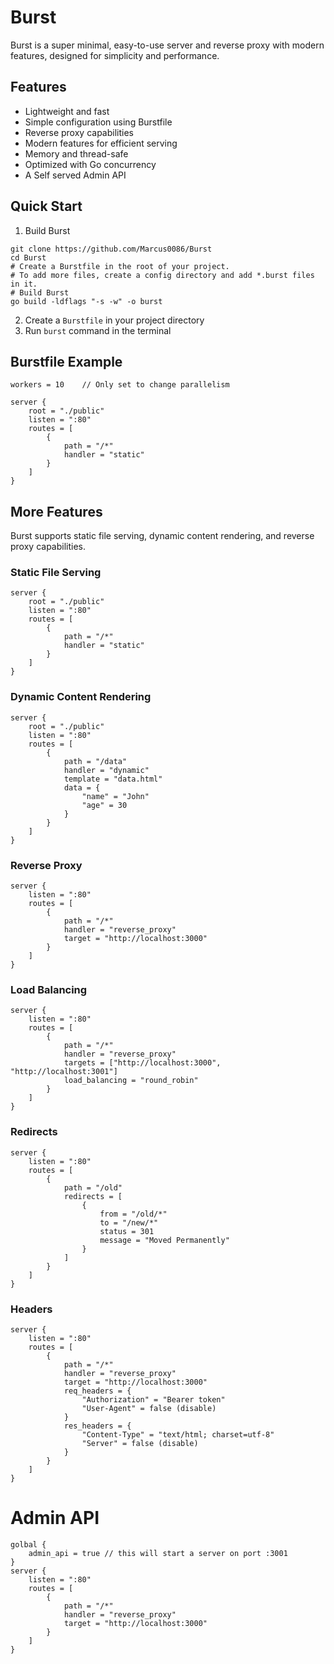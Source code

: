 # Burst

Burst is a super minimal, easy-to-use server and reverse proxy with modern features, designed for simplicity and performance.

## Features

- Lightweight and fast
- Simple configuration using Burstfile
- Reverse proxy capabilities
- Modern features for efficient serving
- Memory and thread-safe
- Optimized with Go concurrency
- A Self served Admin API

## Quick Start

1. Build Burst

```
git clone https://github.com/Marcus0086/Burst
cd Burst
# Create a Burstfile in the root of your project.
# To add more files, create a config directory and add *.burst files in it.
# Build Burst
go build -ldflags "-s -w" -o burst
```

2. Create a `Burstfile` in your project directory
3. Run `burst` command in the terminal

## Burstfile Example

```
workers = 10    // Only set to change parallelism

server {
    root = "./public"
    listen = ":80"
    routes = [
        {
            path = "/*"
            handler = "static"
        }
    ]
}
```

## More Features

Burst supports static file serving, dynamic content rendering, and reverse proxy capabilities.

### Static File Serving

```
server {
    root = "./public"
    listen = ":80"
    routes = [
        {
            path = "/*"
            handler = "static"
        }
    ]
}
```

### Dynamic Content Rendering

```
server {
    root = "./public"
    listen = ":80"
    routes = [
        {
            path = "/data"
            handler = "dynamic"
            template = "data.html"
            data = {
                "name" = "John"
                "age" = 30
            }
        }
    ]
}
```

### Reverse Proxy

```
server {
    listen = ":80"
    routes = [
        {
            path = "/*"
            handler = "reverse_proxy"
            target = "http://localhost:3000"
        }
    ]
}
```

### Load Balancing

```
server {
    listen = ":80"
    routes = [
        {
            path = "/*"
            handler = "reverse_proxy"
            targets = ["http://localhost:3000", "http://localhost:3001"]
            load_balancing = "round_robin"
        }
    ]
}
```

### Redirects

```
server {
    listen = ":80"
    routes = [
        {
            path = "/old"
            redirects = [
                {
                    from = "/old/*"
                    to = "/new/*"
                    status = 301
                    message = "Moved Permanently"
                }
            ]   
        }
    ]
}
```

### Headers

```
server {
    listen = ":80"
    routes = [
        {
            path = "/*"
            handler = "reverse_proxy"
            target = "http://localhost:3000"
            req_headers = {
                "Authorization" = "Bearer token"
                "User-Agent" = false (disable)
            }
            res_headers = {
                "Content-Type" = "text/html; charset=utf-8"
                "Server" = false (disable)
            }
        }
    ]
}
```

# Admin API

```
golbal {
    admin_api = true // this will start a server on port :3001
}
server {
    listen = ":80"
    routes = [
        {
            path = "/*"
            handler = "reverse_proxy"
            target = "http://localhost:3000"
        }
    ]
}
```